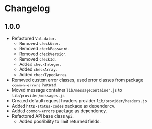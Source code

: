# Changelog

## 1.0.0
- Refactored `Validator`.
  - Removed `checkUser`.
  - Removed `checkPassword`.
  - Removed `checkVersion`.
  - Removed `checkId`.
  - Added `checkInteger`.
  - Added `checkArray`.
  - Added `checkTypedArray`.
- Removed custom error classes, used error classes from package `common-errors` instead.
- Moved message container `lib/messageContainer.js` to `lib/provider/messages.js`.
- Created default request headers provider `lib/provider/headers.js`
- Added `http-status-codes` package as dependency.
- Added `common-errors` package as dependency.
- Refactored API base class `Api`.
  - Added possibility to limit returned fields.
